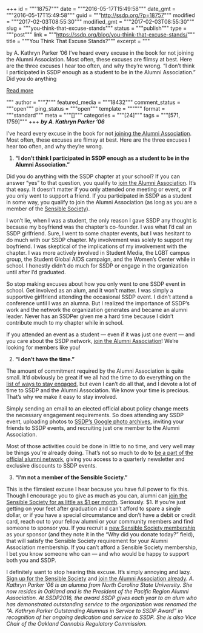 +++
id = """18757"""
date = """2016-05-17T15:49:58"""
date_gmt = """2016-05-17T15:49:58"""
guid = """http://ssdp.org/?p=18757"""
modified = """2017-02-03T08:55:30"""
modified_gmt = """2017-02-03T08:55:30"""
slug = """you-think-that-excuse-stands"""
status = """publish"""
type = """post"""
link = """https://ssdp.org/blog/you-think-that-excuse-stands/"""
title = """You Think That Excuse Stands?"""
excerpt = """<p>by A. Kathryn Parker &#8217;06 I’ve heard every excuse in the book for not joining the Alumni Association. Most often, these excuses are flimsy at best. Here are the three excuses I hear too often, and why they’re wrong. “I don&#8217;t think I participated in SSDP enough as a student to be in the Alumni Association.” Did you do anything</p>
<div class="h10"></div>
<p><a class="more-link2 flat" href="https://ssdp.org/blog/you-think-that-excuse-stands/">Read more</a></p>
"""
author = """7"""
featured_media = """18432"""
comment_status = """open"""
ping_status = """open"""
template = """"""
format = """standard"""
meta = """[]"""
categories = """[24]"""
tags = """[571, 1759]"""
+++
<em><strong>by A. Kathryn Parker &#8217;06</strong></em>

<span style="font-weight: 400;">I’ve heard every excuse in the book for not </span><a href="http://ssdp.org/alumni/sign-up/"><span style="font-weight: 400;">joining the Alumni Association</span></a><span style="font-weight: 400;">. Most often, these excuses are flimsy at best. Here are the three excuses I hear too often, and why they’re wrong.</span>
<ol>
 	<li><b> “I don&#8217;t think I participated in SSDP enough as a student to be in the Alumni Association.”</b></li>
</ol>
<span style="font-weight: 400;">Did you do anything with the SSDP chapter at your school? If you can answer &#8220;yes&#8221; to that question, you qualify to </span><a href="http://ssdp.org/alumni/sign-up/"><span style="font-weight: 400;">join the Alumni Association</span></a><span style="font-weight: 400;">. It’s that easy. It doesn&#8217;t matter if you only attended one meeting or event, or if you only went to support a friend. If you participated in SSDP as a student in some way, you qualify to join the Alumni Association (as long as you are a member of the </span><a href="http://ssdp.org/sensible-society-for-students-and-alumni/"><span style="font-weight: 400;">Sensible Society</span></a><span style="font-weight: 400;">). </span>

<span style="font-weight: 400;">I won&#8217;t lie, when I was a student, the only reason I gave SSDP any thought is because my boyfriend was the chapter&#8217;s co-founder. I was what I&#8217;d call an SSDP girlfriend. Sure, I went to some chapter events, but I was hesitant to do much with our SSDP chapter. My involvement was solely to support my boyfriend. I was skeptical of the implications of my involvement with the chapter. I was more actively involved in Student Media, the LGBT campus group, the Student Global AIDS campaign, and the Women’s Center while in school. I honestly didn’t do much for SSDP or engage in the organization until after I’d graduated.</span>

<span style="font-weight: 400;">So stop making excuses about how you only went to one SSDP event in school. Get involved as an alum, and it won&#8217;t matter. I was simply a supportive girlfriend attending the occasional SSDP event. I didn&#8217;t attend a conference until I was an alumna. But I realized the importance of SSDP’s work and the network the organization generates and became an alumni leader. Never has an SSDPer given me a hard time because I didn’t contribute much to my chapter while in school. </span>

<span style="font-weight: 400;">If you attended an event as a student &#8212; even if it was just one event &#8212; and you care about the SSDP network, </span><a href="http://ssdp.org/alumni/sign-up/"><span style="font-weight: 400;">join the Alumni Association</span></a><span style="font-weight: 400;">! We&#8217;re looking for members like you! </span>
<ol start="2">
 	<li><b> “I don’t have the time.”</b></li>
</ol>
<span style="font-weight: 400;">The amount of commitment required by the Alumni Association is quite small. It’d obviously be great if we all had the time to do everything on the </span><a href="http://ssdp.org/alumni/"><span style="font-weight: 400;">list of ways to stay engaged</span></a><span style="font-weight: 400;">, but even I can’t do all that, and I devote a lot of time to SSDP and the Alumni Association. We know your time is precious. That’s why we make it easy to stay involved. </span>

<span style="font-weight: 400;">Simply sending an email to an elected official about policy change meets the necessary engagement requirements. So does attending any SSDP event, uploading photos to </span><a href="https://photos.google.com/share/AF1QipNiPTlN9nCuaxTPuw7dfI4M5Mc2EWuezZ1YtumciDs-wXT700gcnhEaZZ4kCXty9g?key=bEcxdXZndUswMnZ1dWN0b2VYbllQSXVvTGF5aTFR"><span style="font-weight: 400;">SSDP’s Google photo archives</span></a><span style="font-weight: 400;">, inviting your friends to SSDP events, and recruiting just one member to the Alumni Association. </span>

<span style="font-weight: 400;">Most of those activities could be done in little to no time, and very well may be things you’re already doing. That’s not so much to do to </span><a href="http://ssdp.org/alumni/sign-up/"><span style="font-weight: 400;">be a part of the official alumni network</span></a><span style="font-weight: 400;">, giving you access to a quarterly newsletter and exclusive discounts to SSDP events. </span>
<ol start="3">
 	<li><b> “I’m not a member of the Sensible Society.”</b></li>
</ol>
<span style="font-weight: 400;">This is the flimsiest excuse I hear because you have full power to fix this. Though I encourage you to give as much as you can, alumni can </span><a href="http://ssdp.org/sensible-society-for-students-and-alumni/"><span style="font-weight: 400;">join the Sensible Society for as little as $1 per month</span></a><span style="font-weight: 400;">. Seriously. $1. If you’re just getting on your feet after graduation and can’t afford to spare a single dollar, or if you have a special circumstance and don’t have a debit or credit card, reach out to your fellow alumni or your community members and find someone to sponsor you. If you recruit a </span><a href="http://ssdp.org/sensible-society/"><span style="font-weight: 400;">new Sensible Society membership</span></a><span style="font-weight: 400;"> as your sponsor (and they note it in the “Why did you donate today?” field), that will satisfy the Sensible Society requirement for your Alumni Association membership. If you can’t afford a Sensible Society membership, I bet you know someone who can &#8212; and who would be happy to support both you and SSDP. </span>

<span style="font-weight: 400;">I definitely want to stop hearing this excuse. It’s simply annoying and lazy. </span><a href="http://ssdp.org/sensible-society-for-students-and-alumni/"><span style="font-weight: 400;">Sign up for the Sensible Society</span></a><span style="font-weight: 400;"> and </span><a href="http://ssdp.org/alumni/sign-up/"><span style="font-weight: 400;">join the Alumni Association already</span></a><span style="font-weight: 400;">. </span>
<i><span style="font-weight: 400;">A. Kathryn Parker ’06 is an alumna from North Carolina State University. She now resides in Oakland and is the President of the Pacific Region Alumni Association. At SSDP2016, the award SSDP gives each year to an alum who has demonstrated outstanding service to the organization was renamed the “A. Kathryn Parker Outstanding Alumnus in Service to SSDP Award” in recognition of her ongoing dedication and service to SSDP. She is also Vice Chair of the Oakland Cannabis Regulatory Commission. </span></i>
